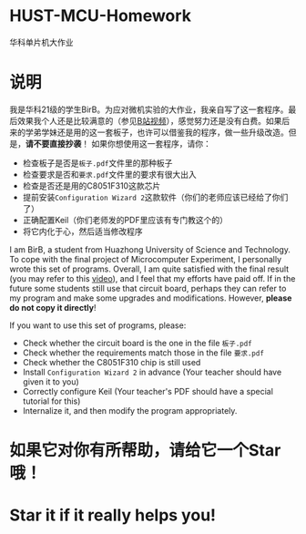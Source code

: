 # HUST-MCU-Homework
华科单片机大作业
# 说明
我是华科21级的学生BirB。为应对微机实验的大作业，我亲自写了这一套程序。最后效果我个人还是比较满意的（参见[B站视频](https://www.bilibili.com/video/BV1nV4y1m7ez/?vd_source=a5f821ed074053189bebbb4083b1cc56#reply869720587)），感觉努力还是没有白费。如果后来的学弟学妹还是用的这一套板子，也许可以借鉴我的程序，做一些升级改造。但是，**请不要直接抄袭**！
如果你想使用这一套程序，请你：
- 检查板子是否是`板子.pdf`文件里的那种板子
- 检查要求是否和`要求.pdf`文件里的要求有很大出入
- 检查是否还是用的C8051F310这款芯片
- 提前安装`Configuration Wizard 2`这款软件（你们的老师应该已经给了你们了）
- 正确配置Keil（你们老师发的PDF里应该有专门教这个的）
- 将它内化于心，然后适当修改程序

I am BirB, a student from Huazhong University of Science and Technology. To cope with the final project of Microcomputer Experiment, I personally wrote this set of programs. Overall, I am quite satisfied with the final result (you may refer to this [video](https://www.bilibili.com/video/BV1nV4y1m7ez/?vd_source=a5f821ed074053189bebbb4083b1cc56#reply869720587)), and I feel that my efforts have paid off. If in the future some students still use that circuit board, perhaps they can refer to my program and make some upgrades and modifications. However, **please do not copy it directly**!

If you want to use this set of programs, please:

- Check whether the circuit board is the one in the file `板子.pdf`
- Check whether the requirements match those in the file `要求.pdf`
- Check whether the C8051F310 chip is still used
- Install `Configuration Wizard 2` in advance (Your teacher should have given it to you)
- Correctly configure Keil (Your teacher's PDF should have a special tutorial for this)
- Internalize it, and then modify the program appropriately.

# 如果它对你有所帮助，请给它一个Star哦！
# Star it if it really helps you!
